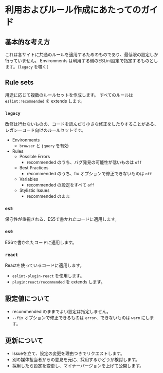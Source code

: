 # 利用およびルール作成にあたってのガイド

## 基本的な考え方
これは各サイトに共通のルールを適用するためのものであり、最低限の設定しか行っていません。
Environments は利用する側のESLint設定で指定するものとします。（`legacy` を覗く）

## Rule sets
用途に応じて複数のルールセットを作成します。
すべてのルールは `eslint:recommended` を extends します。

### `legacy`
改修は行わないものの、コードを読んだり小さな修正をしたりすることがある、レガシーコード向けのルールセットです。

* Environments
    * `browser` と `jquery` を有効
* Rules
    * Possible Errors
        * recommended のうち、バグ発見の可能性が低いものは `off`
    * Best Practices
        * recommended のうち、fix オプションで修正できないものは `off`
    * Variables
        * recommended の設定をすべて `off`
    * Stylistic Issues
        * recommended のまま

### `es5`
保守性が重視される、ES5で書かれたコードに適用します。

### `es6`
ES6で書かれたコードに適用します。

### `react`
Reactを使っているコードに適用します。

* `eslint-plugin-react` を使用します。
* `plugin:react/recommended` を extends します。

## 設定値について
* recommended のままでよい設定は指定しません。
* `--fix` オプションで修正できるものは `error`、できないものは `warn` にします。

## 更新について
* Issueを立て、設定の変更を理由つきでリクエストします。
* 別の媒体担当者からの意見を元に、採用するかどうか検討します。
* 採用したら設定を変更し、マイナーバージョンを上げて公開します。

